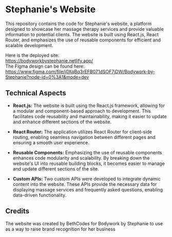 # Stephanie's Website

This repository contains the code for Stephanie's website, a platform designed to showcase her massage therapy services and provide valuable information to potential clients. The website is built using React.js, React Router, and emphasizes the use of reusable components for efficient and scalable development.

Here is the deployed site:</br>
https://bodyworkbystephanie.netlify.app/</br>
The Figma design can be found here:</br>https://www.figma.com/file/j0XqBq3rEFB071dSOF7jDW/Bodywork-by-Stephanie?node-id=0%3A1&mode=dev

## Technical Aspects

- **React.js:** The website is built using the React.js framework, allowing for a modular and component-based approach to development. This facilitates code reusability and maintainability, making it easier to update and enhance different sections of the website.

- **React Router:** The application utilizes React Router for client-side routing, enabling seamless navigation between different pages and ensuring a smooth user experience.

- **Reusable Components:** Emphasizing the use of reusable components enhances code modularity and scalability. By breaking down the website's UI into reusable building blocks, it becomes easier to manage and update different sections of the site.

- **Custom APIs:** Two custom APIs were developed to integrate dynamic content into the website. These APIs provide the necessary data for displaying massage services and frequently asked questions, enabling data-driven functionality.

## Credits

The website was created by BethCodes for Bodywork by Stephanie to use as a way to raise brand recognition for her business

